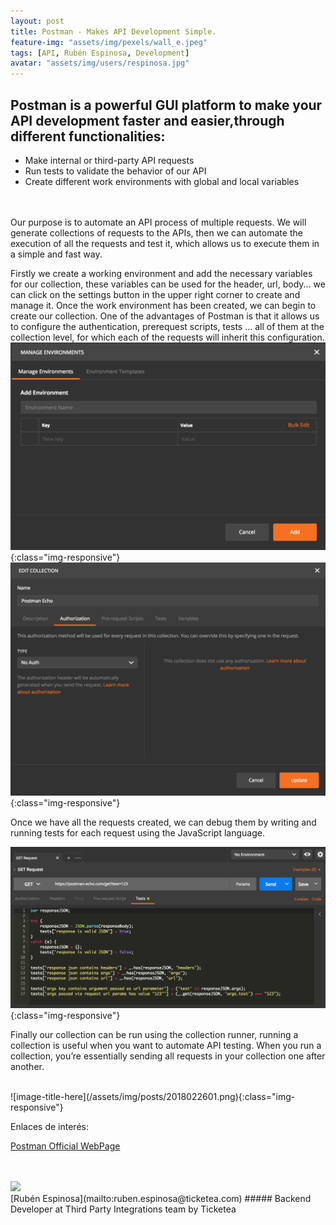 ```yaml
---
layout: post
title: Postman - Makes API Development Simple.
feature-img: "assets/img/pexels/wall_e.jpeg"
tags: [API, Rubén Espinosa, Development]
avatar: "assets/img/users/respinosa.jpg"
---
```


## Postman is a powerful GUI platform to make your API development faster and easier,through different functionalities:

* Make internal or third-party API requests
* Run tests to validate the behavior of our API
* Create different work environments with global and local variables
<br>
<br>
Our purpose is to automate an API process of multiple requests.
We will generate collections of requests to the APIs, then we can automate the execution
of all the requests and test it, which allows us to execute them in a simple and fast way.
<br>



Firstly we create a working environment and add the necessary variables for our
collection, these variables can be used for the header, url, body... we can click on the
settings button in the upper right corner to create and manage it.
Once the work environment has been created, we can begin to create our collection.
One of the advantages of Postman is that it allows us to configure the authentication, prerequest
scripts, tests ... all of them at the collection level, for which each of the requests
will inherit this configuration.
<br>
![image-title-here](/assets/img/posts/2018022600.png){:class="img-responsive"}
![image-title-here](/assets/img/posts/2018022602.png){:class="img-responsive"}

Once we have all the requests created, we can debug them by writing and running tests
for each request using the JavaScript language.

![image-title-here](/assets/img/posts/2018022603.png){:class="img-responsive"}

Finally our collection can be run using the collection runner, running a collection is useful
when you want to automate API testing. When you run a collection, you’re essentially
sending all requests in your collection one after another.

<br>
![image-title-here](/assets/img/posts/2018022601.png){:class="img-responsive"}

Enlaces de interés:
<br>

[Postman Official WebPage](https://www.getpostman.com/)
<br>
<br>
<br>

<img class="avatar" src="{{ site.baseurl }}/{{ page.avatar }}" />
<br>
[Rubén Espinosa](mailto:ruben.espinosa@ticketea.com)
##### Backend Developer at Third Party Integrations team by Ticketea
<br>
